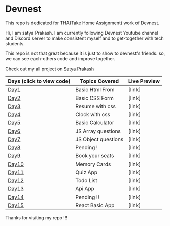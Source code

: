 # Devnest
This repo is dedicated for THA(Take Home Assignment) work of Devnest.


Hi, I am satya Prakash. I am currently following Devnest Youtube channel and Discord server to make consistent myself and to get-together with tech students.

This repo is not that great because it is just to show to devnest's friends. so, we can see each-others code and improve together.

Check out my all project on [Satya Prakash](https://sa-tya.github.io/Devnest/)


| Days (click to view code)                                                     | Topics Covered                         | Live Preview                                                                 |
| ----------------------------------------------------------------------------- | -------------------------------------- | ---------------------------------------------------------------------------- |
| [Day1](./d_1_2)                                                              | Basic Html From                        | [link]      
| [Day2](./d_1_2/d2.css)                                                              | Basic CSS Form                         | [link]                 |
| [Day3](./d3)                                                              | Resume with css                        | [link]                  |
| [Day4](./d4)                                                              | Clock with css                         | [link]                 |
| [Day5](./d5)                                                              | Basic Calculator                       | [link] |
| [Day6](./d6)                                                              | JS Array questions                     | [link]                                                   |
| [Day7](./d7)                                                              | JS Object questions                    | [link]                                                |
| [Day8](./d8)                                                              | Pending !                       | [link]          |
| [Day9](./d9)                                                              | Book your seats                        | [link]   |
| [Day10](./d10_mindgame)                                                             | Memory Cards                           | [link]      |
| [Day11](./d11_quiz)                                                             | Quiz App                               | [link]      |
| [Day12](./d12_ToDo)                                                             | Todo List                              | [link]       |
| [Day13](./d13_14_15/use_api.html)                                                             | Api App                                | [link]       |
| [Day14](./d13_14_15)                                                             | Pending !!                        | [link]       |
| [Day15](./React/src)                                                             | React Basic App                        | [link]      |

Thanks for visiting my repo !!!
